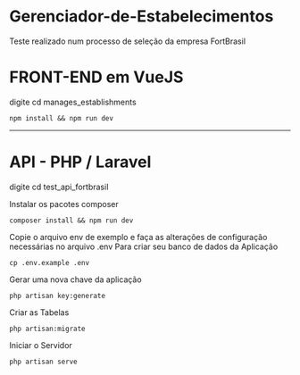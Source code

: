 # Gerenciador-de-Estabelecimentos
Teste realizado num processo de seleção da empresa FortBrasil

# FRONT-END em VueJS
digite cd manages_establishments

    npm install && npm run dev

--------------------------------------------------------------

# API - PHP / Laravel
digite cd test_api_fortbrasil

Instalar os pacotes composer

    composer install && npm run dev

Copie o arquivo env de exemplo e faça as alterações de configuração necessárias no arquivo .env
Para criar seu banco de dados da Aplicação

    cp .env.example .env

Gerar uma nova chave da aplicação

    php artisan key:generate

Criar as Tabelas

    php artisan:migrate

Iniciar o Servidor

    php artisan serve

